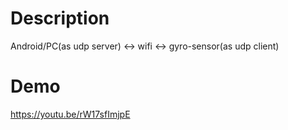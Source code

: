 # Description
Android/PC(as udp server) <-> wifi <-> gyro-sensor(as udp client)
# Demo
https://youtu.be/rW17sfImjpE
